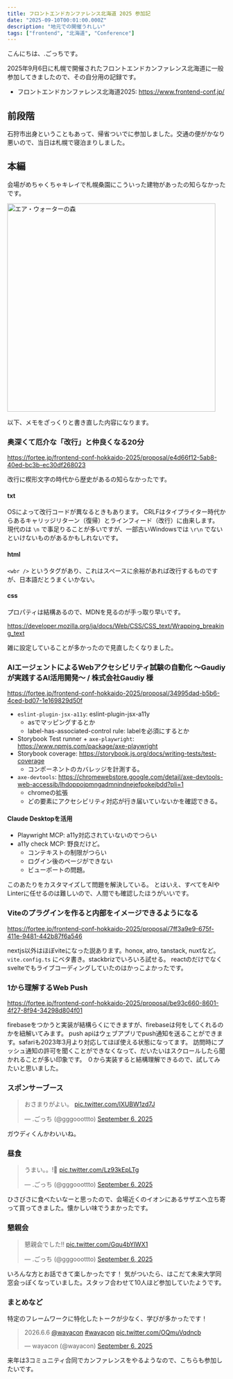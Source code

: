 ```yaml
---
title: フロントエンドカンファレンス北海道 2025 参加記
date: "2025-09-10T00:01:00.000Z"
description: "地元での開催うれしい"
tags: ["frontend", "北海道", "Conference"]
---
```


こんにちは、.ごっちです。

2025年9月6日に札幌で開催されたフロントエンドカンファレンス北海道に一般参加してきましたので、その自分用の記録です。

- フロントエンドカンファレンス北海道2025: https://www.frontend-conf.jp/

## 前段階

石狩市出身ということもあって、帰省ついでに参加しました。交通の便がかなり悪いので、当日は札幌で寝泊まりしました。

## 本編

会場がめちゃくちゃキレイで札幌桑園にこういった建物があったの知らなかったです。

<img width="480" alt="エア・ウォーターの森" src="/assets/images/posts/20250910-frontendo/air-water.jpg">

以下、メモをざっくりと書き直した内容になります。

### 奥深くて厄介な「改行」と仲良くなる20分

https://fortee.jp/frontend-conf-hokkaido-2025/proposal/e4d66f12-5ab8-40ed-bc3b-ec30df268023

改行に楔形文字の時代から歴史があるの知らなかったです。

#### txt

OSによって改行コードが異なるときもあります。
CRLFはタイプライター時代からあるキャリッジリターン（復帰）とラインフィード（改行）に由来します。
現代のは `\n` で事足りることが多いですが、一部古いWindowsでは `\r\n` でないといけないものがあるかもしれないです。

#### html

`<wbr />` というタグがあり、これはスペースに余裕があれば改行するものですが、日本語だとうまくいかない。

#### css

プロパティは結構あるので、MDNを見るのが手っ取り早いです。

https://developer.mozilla.org/ja/docs/Web/CSS/CSS_text/Wrapping_breaking_text

雑に設定していることが多かったので見直したくなりました。

### AIエージェントによるWebアクセシビリティ試験の自動化 〜Gaudiyが実践するAI活用開発〜 / 株式会社Gaudiy 様

https://fortee.jp/frontend-conf-hokkaido-2025/proposal/34995dad-b5b6-4ced-bd07-1e169829d50f

- `eslint-plugin-jsx-a11y`: eslint-plugin-jsx-a11y
  - asでマッピングするとか
  - label-has-associated-control rule: labelを必須にするとか
- Storybook Test runner + `axe-playwright`: https://www.npmjs.com/package/axe-playwright
- Storybook coverage: https://storybook.js.org/docs/writing-tests/test-coverage
  - コンポーネントのカバレッジを計測する。
- `axe-devtools`: https://chromewebstore.google.com/detail/axe-devtools-web-accessib/lhdoppojpmngadmnindnejefpokejbdd?pli=1
  - chromeの拡張
  - どの要素にアクセシビリティ対応が行き届いていないかを確認できる。

#### Claude Desktopを活用

- Playwright MCP: a11y対応されていないのでつらい
- a11y check MCP: 野良だけど。
  - コンテキストの制限がつらい
  - ログイン後のページができない
  - ビューポートの問題。

このあたりをカスタマイズして問題を解決している。
とはいえ、すべてをAIやLinterに任せるのは難しいので、人間でも確認したほうがいいです。

### Viteのプラグインを作ると内部をイメージできるようになる

https://fortee.jp/frontend-conf-hokkaido-2025/proposal/7ff3a9e9-675f-411e-9481-442b87f6a546

nextjs以外はほぼviteになった説あります。honox, atro, tanstack, nuxtなど。
`vite.config.ts` にベタ書き。stackbrizでいろいろ試せる。
reactのだけでなく svelteでもライブコーディングしていたのはかっこよかったです。

### 1から理解するWeb Push

https://fortee.jp/frontend-conf-hokkaido-2025/proposal/be93c660-8601-4f27-8f94-34298d804f01

firebaseをつかうと実装が結構らくにできますが、firebaseは何をしてくれるのかを紐解いてみます。
push apiはウェブアプリでpush通知を送ることができます。safariも2023年3月より対応してほぼ使える状態になってます。
訪問時にプッシュ通知の許可を聞くことができなくなって、だいたいはスクロールしたら聞かれることが多い印象です。
０から実装すると結構理解できるので、試してみたいと思いました。

### スポンサーブース

<blockquote class="twitter-tweet"><p lang="ja" dir="ltr">おさまりがよい。 <a href="https://t.co/lXUBW1zd7J">pic.twitter.com/lXUBW1zd7J</a></p>&mdash; .ごっち (@gggooottto) <a href="https://twitter.com/gggooottto/status/1964184336447516963?ref_src=twsrc%5Etfw">September 6, 2025</a></blockquote>

ガウディくんかわいいね。

### 昼食

<blockquote class="twitter-tweet"><p lang="ja" dir="ltr">うまい。。!🍙 <a href="https://t.co/Lz93kEpLTg">pic.twitter.com/Lz93kEpLTg</a></p>&mdash; .ごっち (@gggooottto) <a href="https://twitter.com/gggooottto/status/1964176059605438744?ref_src=twsrc%5Etfw">September 6, 2025</a></blockquote>

ひさびさに食べたいなーと思ったので、会場近くのイオンにあるサザエへ立ち寄って買ってきました。懐かしい味でうまかったです。

### 懇親会

<blockquote class="twitter-tweet"><p lang="ja" dir="ltr">懇親会でした!! <a href="https://t.co/Gqu4bYlWX1">pic.twitter.com/Gqu4bYlWX1</a></p>&mdash; .ごっち (@gggooottto) <a href="https://twitter.com/gggooottto/status/1964307171279344115?ref_src=twsrc%5Etfw">September 6, 2025</a></blockquote>

いろんな方とお話できて楽しかったです！
気がついたら、はこだて未来大学同窓会っぽくなっていました。スタッフ合わせて10人ほど参加していたようです。

### まとめなど

特定のフレームワークに特化したトークが少なく、学びが多かったです！

<blockquote class="twitter-tweet"><p lang="und" dir="ltr">2026.6.6 <a href="https://twitter.com/wayacon?ref_src=twsrc%5Etfw">@wayacon</a> <a href="https://twitter.com/hashtag/wayacon?src=hash&amp;ref_src=twsrc%5Etfw">#wayacon</a> <a href="https://t.co/OQmuVqdncb">pic.twitter.com/OQmuVqdncb</a></p>&mdash; wayacon (@wayacon) <a href="https://twitter.com/wayacon/status/1964282534763626802?ref_src=twsrc%5Etfw">September 6, 2025</a></blockquote>

来年は3コミュニティ合同でカンファレンスをやるようなので、こちらも参加したいです。
